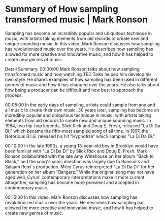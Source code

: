# Summary of How sampling transformed music | Mark Ronson

Sampling has become an incredibly popular and ubiquitous technique in music, with artists taking elements from old records to create new and unique sounding music. In this video, Mark Ronson discusses how sampling has revolutionized music over the years. He describes how sampling has allowed for more creative and innovative music, and how it has helped to create new genres of music.

Detail Summary: 
00:00:00
Mark Ronson talks about how sampling transformed music and how watching TED Talks helped him develop his own style. He shares examples of how sampling has been used in different genres of music and how it has changed over the years. He also talks about how being a producer can be difficult and how best to approach the process.

00:05:00
In the early days of sampling, artists could sample from any and all music to create their own music. 30 years later, sampling has become an incredibly popular and ubiquitous technique in music, with artists taking elements from old records to create new and unique sounding music. In 1984, two hip-hop legends, Slick Rick and Doug E. Fresh, released "La Di Da Di," which became the fifth-most sampled song of all time. In 1997, the Notorious B.I.G. released his hit "Hypnotize" which samples "La Di Da Di."

00:10:00
In the late 1990s, a young 13-year-old boy in Brooklyn would have been familiar with "La Di Da Di" by Slick Rick and Doug E. Fresh. Mark Ronson collaborated with the late Amy Winehouse on her album "Back to Black," and the song's sonic direction was largely due to Ronson's and Salaam Remi's production. Miley Cyrus reinterpreted "La Di Da Di" for her generation on her album "Bangerz." While the original song may not have aged well, Cyrus' contemporary interpretations make it more current. Altogether, sampling has become more prevalent and accepted in contemporary music.

00:15:00
In this video, Mark Ronson discusses how sampling has revolutionized music over the years. He describes how sampling has allowed for more creative and innovative music, and how it has helped to create new genres of music.

